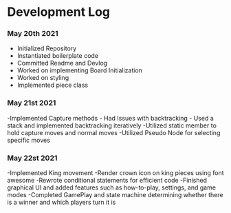 # Development Log

### May 20th 2021

- Initialized Repository
- Instantiated boilerplate code 
- Committed Readme and Devlog
- Worked on implementing Board Initialization
- Worked on styling
- Implemented piece class 

### May 21st 2021

-Implemented Capture methods
    - Had Issues with backtracking
    - Used a stack and implemented backtracking iteratively
-Utilized static member to hold capture moves and normal moves
-Utilized Pseudo Node for selecting specific moves

### May 22st 2021

-Implemented King movement
-Render crown icon on king pieces using font awesome
-Rewrote conditional statements for efficient code
-Finished graphical UI and added features such as how-to-play, settings, and game modes
-Completed GamePlay and state machine determining whether there is a winner and which players turn it is